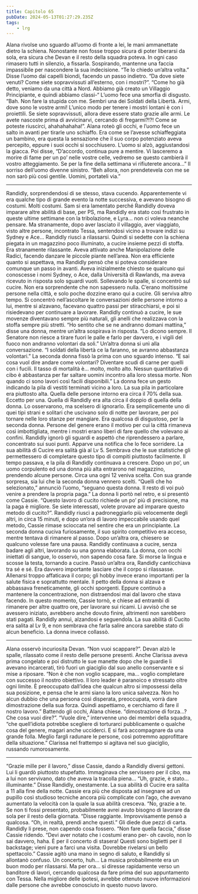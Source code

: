 ```yaml
---
title: Capitolo 65
pubDate: 2024-05-13T01:27:29.235Z
tags:
    - lrg
---
```


Alana rivolse uno sguardo all’uomo di fronte a lei, le mani ammanettate dietro la schiena. Nonostante non fosse troppo sicura di poter liberarsi da sola, era sicura che Devan e il resto della squadra poteva.
In ogni caso rimasero tutti in silenzio, a fissarla. Sospirando, mantenne una faccia impassibile per nascondere la sua indecisione.
“Te lo chiedo un’altra volta.” Disse l’uomo dai capelli biondi, facendo un passo indietro. “Da dove siete venuti? Come siete sopravvissuti all’esterno, con i mostri?”.
“Come ho già detto, veniamo da una città a Nord. Abbiamo già creato un Villaggio Principiante, e quindi abbiamo classi-“
L’uomo fece una smorfia di disgusto. “Bah. Non fare la stupida con me. Sembri una dei Soldati della Libertà. Armi, dove sono le vostre armi! L’unico modo per tenere i mostri lontani è con i proiettili. Se siete sopravvissuti, allora deve essere stato grazie alle armi. Le avete nascoste prima di avvicinarvi, cercando di fregarmi?!?! Come se poteste riuscirci, ahahahahaha!”.
Alana roteò gli occhi, e l’uomo fece un salto in avanti per tirarle uno schiaffo.
Era come se l’avesse schiaffeggiata un bambino, era questa la sensazione che il suo corpo potenziato aveva percepito, eppure i suoi occhi si socchiusero.
L’uomo si alzò, aggiustandosi la giacca. Poi disse, “D’accordo, continua pure a mentire. Vi lasceremo a morire di fame per un po’ nelle vostre celle, vedremo se questo cambierà il vostro atteggiamento. Se per la fine della settimana vi rifiuterete ancora…”
Il sorriso dell’uomo divenne sinistro. “Beh allora, non prendetevela con me se non sarò più così gentile. Uomini, portateli via.”
****
Randidly, sorprendendosi di se stesso, stava cucendo. Apparentemente vi era qualche tipo di grande evento la notte successiva, e avevano bisogno di costumi. Molti costumi. Sam si era lamentato perché Randidly doveva imparare altre abilità di base, per PS, ma Randidly era stato così frustrato in queste ultime settimane con la tribolazione, e Lyra… non ci voleva neanche pensare.
Ma stranamente, dopo aver lasciato il villaggio, aver viaggiato, visto altre persone, incontrato Tessa, sentendosi vicino a trovare indizi su Sydney e Ace… Randidly riuscì a rilassarsi. Quindi si sedette con la schiena piegata in un magazzino poco illuminato, a cucire insieme pezzi di stoffa.
Era stranamente rilassante. Aveva attivato anche Manipolazione delle Radici, facendo danzare le piccole piante nell’area. Non era efficiente quanto si aspettava, ma Randidly pensò che si poteva considerare comunque un passo in avanti.
Aveva inizialmente chiesto se qualcuno qui conoscesse i nomi Sydney, o Ace, dalla Università di Rawlands, ma aveva ricevuto in risposta solo sguardi vuoti. Sollevando le spalle, si concentrò sul cucire. Non era sorprendente che non sapessero nulla. C’erano moltissime persone nella città, e solo poche dozzine erano qui a cucire. Gli serviva altro tempo.
Si concentrò nell’ascoltare le conversazioni delle persone intorno a lui, mentre si alzavano, facevano quattro passi per stiracchiarsi, e poi si risiedevano per continuare a lavorare.
Randidly continuò a cucire, le sue movenze diventavano sempre più naturali, gli anelli che realizzava con la stoffa sempre più stretti.
“Ho sentito che se ne andranno domani mattina,” disse una donna, mentre un’altra sospirava in risposta.
“Lo dicono sempre. Il Senatore non riesce a tirare fuori le palle e farlo per davvero, e i vigili del fuoco non andranno volontari da soli.”
Un’altra donna si unì alla conversazione. “I soldati della libertà ce la faranno, se avranno abbastanza volontari.”
La seconda donna fissò la prima con uno sguardo intenso. “E sai cosa vuol dire andare come volontari? Diventare scudi di carne per quelli con i fucili. Il tasso di mortalità è… molto, molto alto. Nessun quantitativo di cibo è abbastanza per far saltare uomini incontro alla loro stessa morte. Non quando ci sono lavori così facili disponibili.”
La donna fece un gesto indicando la pila di vestiti terminati vicino a loro. La sua pila in particolare era piuttosto alta. Quella delle persone intorno era circa il 70% della sua. Eccetto per una.
Quella di Randidly era alta circa il doppio di quella della donna.
Lo osservarono, ma scelsero di ignorarlo. Era semplicemente uno di quei tipi strani e solitari che uscivano solo di notte per lavorare, per poi tornare nelle loro stanze per mangiare. Era qualcosa di disgustoso, per la seconda donna. Persone del genere erano il motivo per cui la città rimaneva così imbottigliata, mentre i mostri erano liberi di fare quello che volevano ai confini.
Randidly ignorò gli sguardi e aspettò che riprendessero a parlare, concentrato sui suoi punti. Apparve una notifica che lo fece sorridere. La sua abilità di Cucire era salità già al Lv 5. Sembrava che le sue statistiche gli permettessero di completare questo tipo di compiti piuttosto facilmente.
Il tempo passava, e la pila di Randidly continuava a crescere. Dopo un po’, un uomo corpulento ed una donna più alta entrarono nel magazzino, prendendo alcune persone. Circa una ogni 12 veniva scelta. Con sua grande sorpresa, sia lui che la seconda donna vennero scelti.
“Quelli che ho selezionato,” annunciò l’uomo, “seguano questa donna. Il resto di voi può venire a prendere la propria paga.”
La donna li portò nel retro, e si presentò come Cassie. “Questo lavoro di cucito richiede un po’ più di precisione, ma la paga è migliore. Se siete interessati, volete provare ad imparare questo metodo di cucito?”.
Randidly riuscì a padroneggiarlo più velocemente degli altri, in circa 15 minuti, e dopo un’ora di lavoro impeccabile usando quel metodo, Cassie rimase scioccata nel sentire che era un principiante. La seconda donna cuciva furiosamente, il suo spirito competitivo  era acceso, mentre tentava di rimanere al passo.
Dopo un’altra ora, chiesero se qualcuno volesse fare una pausa. Randidly continuava a cucire, senza badare agli altri, lavorando su una gonna elaborata. La donna, con occhi iniettati di sangue, lo osservò, non sapendo cosa fare. Si morse la lingua e scosse la testa, tornando a cucire.
Passò un’altra ora, Randidly canticchiava tra sé e sé. Era davvero importante lasciare che il corpo si rilassasse. Allenarsi troppo affaticava il corpo; gli hobby invece erano importanti per la salute fisica e soprattutto mentale.
Il petto della donna si alzava e abbassava freneticamente, gli occhi sporgenti. Eppure continuò a mantenere la concentrazione, non distraendosi mai dal lavoro che stava facendo.
In questo momento, Cassie tornò, e chiese ad entrambi di rimanere per altre quattro ore, per lavorare sui ricami. Li avvisò che se avessero iniziato, avrebbero anche dovuto finire, altrimenti non sarebbero stati pagati.
Randidly annuì, alzandosi e seguendola. La sua abilità di Cucito era salita al Lv 9, e non sembrava che farla salire ancora sarebbe stato di alcun beneficio. La donna invece collassò.
****
Alana osservò incuriosita Devan. “Non vuoi scappare?”.
Devan alzò le spalle, rilassato come il resto delle persone presenti. Anche Clarissa aveva prima congelato e poi distrutto le sue manette dopo che le guardie li avevano incarcerati, tirò fuori un giaciglio dal suo anello conservante e si mise a riposare.
“Non è che non voglio scappare, ma… voglio completare con successo il nostro obiettivo. Il loro leader è paranoico e stressato oltre ogni limite. È preoccupato dall’idea che qualcun altro si impossessi della sua posizione, e pensa che le armi siano la loro unica salvezza. Non ho alcun dubbio che una persona così disperata, preoccupata, vorrà dare dimostrazione della sua forza. Quindi aspettiamo, e cerchiamo di fare il nostro lavoro.”
Battendo gli occhi, Alana chiese. “dimostrazione di forza…? Che cosa vuoi dire?”.
“Vuole dire,” intervenne uno dei membri della squadra, “che quell’idiota potrebbe scegliere di torturarci pubblicamente o qualche cosa del genere, magari anche ucciderci. E si farà accompagnare da una grande folla. Meglio fargli radunare le persone, così potremmo approfittare della situazione.”
Clarissa nel frattempo si agitava nel suo giaciglio, russando rumorosamente.
****
“Grazie mille per il lavoro,” disse Cassie, dando a Randidly diversi gettoni. Lui li guardò piuttosto stupefatto. Immaginava che servissero per il cibo, ma a lui non servivano, dato che aveva la tracolla piena…
“Uh, grazie, è stato… illuminante.” Disse Randidly, onestamente. La sua abilità di Cucire era salita a 11 alla fine della notte. Cassie era più che disposta ad insegnare ad un pupillo così studioso tecniche ancora più complicate con l’ago, che avevano aumentato la velocità con la quale la sua abilità cresceva.
“No, grazie a te. Se non ti fossi presentato, probabilmente avrei avuto bisogno di lavorare da sola per il resto della giornata. “Disse raggiante. Improvvisamente pensò a qualcosa. “Oh, in realtà, prendi anche questi.”
Gli diede due pezzi di carta. Randidly li prese, non capendo cosa fossero.
“Non fare quella faccia,” disse Cassie ridendo. “Devi aver notato che i costumi erano per- oh cavolo, non lo sai davvero, haha. È per il concerto di stasera! Questi sono biglietti per il backstage; vieni pure a farci una visita. Dovrebbe rivelarsi un bello spettacolo.”
Cassie agitò una mano in segno di saluto, e Randidly si allontanò confuso. Un concerto, huh…
La musica probabilmente era un buon modo per rilassarsi. Ma per ora… si diresse rapidamente verso un banditore di lavori, cercando qualcosa da fare prima del suo appuntamento con Tessa.
Nella migliore delle ipotesi, avrebbe ottenuto nuove informazioni dalle persone  che avrebbe conosciuto in questo nuovo lavoro.




